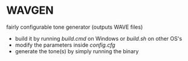 # WAVGEN
fairly configurable tone generator (outputs WAVE files)

* build it by running *build.cmd* on Windows or *build.sh* on other OS's
* modify the parameters inside *config.cfg*
* generate the tone(s) by simply running the binary
